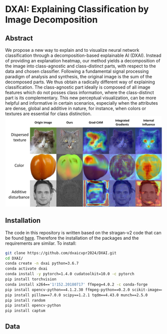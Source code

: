 # DXAI: Explaining Classification by Image Decomposition
## Abstract
We propose a new way to explain and to visualize neural network classification through a decomposition-based explainable AI (DXAI).
Instead of providing an explanation heatmap, our method yields a decomposition of the image into class-agnostic and class-distinct parts, with respect to the data and chosen classifier. Following a fundamental signal processing paradigm of analysis and synthesis, the original image is the sum of the decomposed parts. We thus obtain a radically different way of explaining classification. The class-agnostic part ideally is composed of all image features which do not posses  class information, where the class-distinct part is its complementary.
This new perceptual visualization, can be more helpful and informative in certain scenarios, especially when the attributes are dense, global and additive in nature, for instance, when colors or textures are essential for class distinction.
![Heatmaps compare](https://github.com/dxaicvpr2024/DXAI/blob/main/heatmaps_compare.jpg)

## Installation
The code in this repository is written based on the stragan-v2 code that can be found [here](https://github.com/clovaai/stargan-v2).
Therefore the installation of the packages and the requirements are similar. To install:

```bash
git clone https://github.com/dxaicvpr2024/DXAI.git
cd DXAI/
conda create -n dxai python=3.6.7
conda activate dxai
conda install -y pytorch=1.4.0 cudatoolkit=10.0 -c pytorch
pip install torchvision
conda install x264=='1!152.20180717' ffmpeg=4.0.2 -c conda-forge
pip install opencv-python==4.1.2.30 ffmpeg-python==0.2.0 scikit-image==0.16.2
pip install pillow==7.0.0 scipy==1.2.1 tqdm==4.43.0 munch==2.5.0
pip install random
pip install opencv-python
pip install captum
```
## Data

